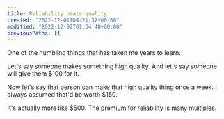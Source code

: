 ```yaml
---
title: Reliability beats quality
created: "2022-12-01T04:21:32+00:00"
modified: "2022-12-02T01:34:48+00:00"
previousPaths: []
---
```

 

One of the humbling things that has taken me years to learn.

Let's say someone makes something high quality. And let's say someone will give them $100 for it.

Now let's say that person can make that high quality thing once a week. I always assumed that'd be worth $150.

It's actually more like $500. The premium for reliability is many multiples.